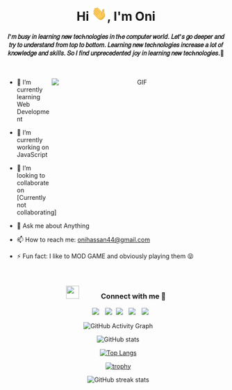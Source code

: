 <div align="center">
<h1 align="center">Hi <img width="35" src="https://github.com/1999AZZAR/1999AZZAR/blob/main/resources/img/waving.gif">, I'm Oni</h1>
<h4 align="center">𝐼'𝑚 𝑏𝑢𝑠𝑦 𝑖𝑛 𝑙𝑒𝑎𝑟𝑛𝑖𝑛𝑔 𝑛𝑒𝑤 𝑡𝑒𝑐ℎ𝑛𝑜𝑙𝑜𝑔𝑖𝑒𝑠 𝑖𝑛 𝑡ℎ𝑒 𝑐𝑜𝑚𝑝𝑢𝑡𝑒𝑟 𝑤𝑜𝑟𝑙𝑑. 𝐿𝑒𝑡'𝑠 𝑔𝑜 𝑑𝑒𝑒𝑝𝑒𝑟 𝑎𝑛𝑑 𝑡𝑟𝑦 𝑡𝑜 𝑢𝑛𝑑𝑒𝑟𝑠𝑡𝑎𝑛𝑑 𝑓𝑟𝑜𝑚 𝑡𝑜𝑝 𝑡𝑜 𝑏𝑜𝑡𝑡𝑜𝑚. 𝐿𝑒𝑎𝑟𝑛𝑖𝑛𝑔 𝑛𝑒𝑤 𝑡𝑒𝑐ℎ𝑛𝑜𝑙𝑜𝑔𝑖𝑒𝑠 𝑖𝑛𝑐𝑟𝑒𝑎𝑠𝑒 𝑎 𝑙𝑜𝑡 𝑜𝑓 𝑘𝑛𝑜𝑤𝑙𝑒𝑑𝑔𝑒 𝑎𝑛𝑑 𝑠𝑘𝑖𝑙𝑙𝑠. 𝑆𝑜 𝐼 𝑓𝑖𝑛𝑑 𝑢𝑛𝑝𝑟𝑒𝑐𝑒𝑑𝑒𝑛𝑡𝑒𝑑 𝑗𝑜𝑦 𝑖𝑛 𝑙𝑒𝑎𝑟𝑛𝑖𝑛𝑔 𝑛𝑒𝑤 𝑡𝑒𝑐ℎ𝑛𝑜𝑙𝑜𝑔𝑖𝑒𝑠.🙂</h4>
</div>

<p align="left"> <img src="https://komarev.com/ghpvc/?username=Sayed-Oni&label=Profile%20views&color=0e75b6&style=flat" alt="" /> </p>

<!-- <p align="left"> <a href="" target="blank"><img src="https://img.shields.io/twitter/follow/100rabhcsmc?logo=twitter&style=for-the-badge" alt="100rabhcsmc" /></a> </p> -->

<a target="_blank" align="center">
  <img align="right" top="500" height="300" width="400" alt="GIF" src="https://media.giphy.com/media/SWoSkN6DxTszqIKEqv/giphy.gif">
</a>

- 🌱 I’m currently learning Web Development 
 
- 🔭 I’m currently working on JavaScript

- 👯 I’m looking to collaborate on [Currently not collaborating] 

- 💬 Ask me about Anything 

- 📫 How to reach me: onihassan44@gmail.com 

- ⚡ Fun fact: I like to MOD GAME and obviously playing them 😝 

<!-- - 🤝 I’m available for freelancing. -->

<!-- - 📄 Know about my experiences <a href="" target="blank">Resume</a> -->



<br/>
<h3 align="center" > <img src="https://media.giphy.com/media/iY8CRBdQXODJSCERIr/giphy.gif" width="30" height="30" style="margin-right: 50px;">Connect with me 🤝 </h3>

<p align="center">

 <div align="center"  class="icons-social" style="margin-left: 10px;">
	 <a style="margin-left: 10px;" target="_blank" href="(https://github.com/Sayed-Oni)">
		<img src="https://img.icons8.com/doodle/40/000000/github--v1.png"></a>
        <a style="margin-left: 10px;"  target="_blank" href="https://www.linkedin.com/in/www.linkedin.com/in/sayed-oni/">
			<img src="https://img.icons8.com/doodle/40/000000/linkedin--v2.png"></a>
	 <a style="margin-left: 5px;" target="_blank" href="https://www.facebook.com/https://www.facebook.com/Sayed.Oni.18/">
					<img src="[https://img.icons8.com/clouds/100/000000/facebook-new.png](https://img.icons8.com/color/48/000000/facebook-circled--v3.png)" ></a>
	 <a style="margin-left: 10px;" target="_blank" href="https://stackoverflow.com/users/https://stackoverflow.com/users/15689358/noxx">
				<img src="https://img.icons8.com/external-tal-revivo-color-tal-revivo/40/000000/external-stack-overflow-is-a-question-and-answer-site-for-professional-logo-color-tal-revivo.png"></a>
	  <a style="margin-left: 10px;" target="_blank" href="(https://www.reddit.com/user/https://www.reddit.com/user/SayedOni)">
		<img src="https://img.icons8.com/doodle/48/000000/reddit--v4.png"></a>
<!-- 	   <a style="margin-left: 10px;" target="_blank" href="">
					<img src="https://img.icons8.com/external-sketchy-juicy-fish/0.6x/external-blog-online-services-sketchy-sketchy-juicy-fish.png"></a> -->
<!--         <a style="margin-left: 10px;" target="_blank" href="">
			<img src="https://img.icons8.com/doodle/40/000000/instagram-new--v2.png"></a> -->
<!-- 		<a style="margin-left: 10px;" target="_blank" href="">
			<img src="https://img.icons8.com/doodle/40/000000/twitter-squared--v2.png" ></a> -->
<!-- 		<a style="margin-left: 10px;" target="_blank" href="">
				<img src="https://img.icons8.com/doodle/40/000000/youtube--v2.png" ></a> -->

</p>


![GitHub Activity Graph](https://activity-graph.herokuapp.com/graph?username=Sayed-Oni)  

![GitHub stats](https://github-readme-stats.vercel.app/api?username=Sayed-Oni&show_icons=true) 

[![Top Langs](https://github-readme-stats.vercel.app/api/top-langs/?username=Sayed-Oni)](https://github.com/anuraghazra/github-readme-stats)

[![trophy](https://github-profile-trophy.vercel.app/?username=Sayed-Oni)](https://github.com/ryo-ma/github-profile-trophy)

![GitHub streak stats](https://github-readme-streak-stats.herokuapp.com/?user=Sayed-Oni)  

